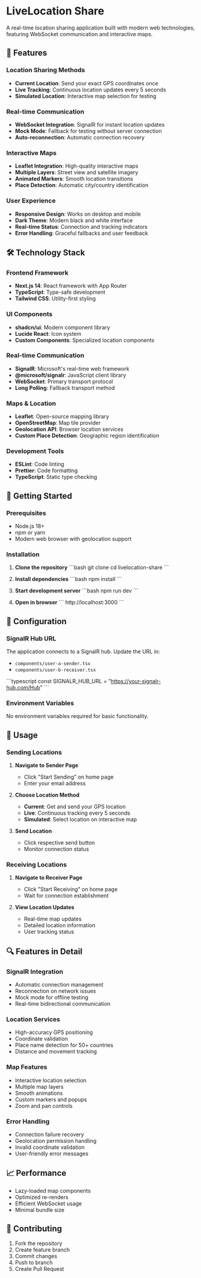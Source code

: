 # LiveLocation Share

A real-time location sharing application built with modern web technologies, featuring WebSocket communication and interactive maps.

## 🚀 Features

### Location Sharing Methods
- **Current Location**: Send your exact GPS coordinates once
- **Live Tracking**: Continuous location updates every 5 seconds
- **Simulated Location**: Interactive map selection for testing

### Real-time Communication
- **WebSocket Integration**: SignalR for instant location updates
- **Mock Mode**: Fallback for testing without server connection
- **Auto-reconnection**: Automatic connection recovery

### Interactive Maps
- **Leaflet Integration**: High-quality interactive maps
- **Multiple Layers**: Street view and satellite imagery
- **Animated Markers**: Smooth location transitions
- **Place Detection**: Automatic city/country identification

### User Experience
- **Responsive Design**: Works on desktop and mobile
- **Dark Theme**: Modern black and white interface
- **Real-time Status**: Connection and tracking indicators
- **Error Handling**: Graceful fallbacks and user feedback

## 🛠️ Technology Stack

### Frontend Framework
- **Next.js 14**: React framework with App Router
- **TypeScript**: Type-safe development
- **Tailwind CSS**: Utility-first styling

### UI Components
- **shadcn/ui**: Modern component library
- **Lucide React**: Icon system
- **Custom Components**: Specialized location components

### Real-time Communication
- **SignalR**: Microsoft's real-time web framework
- **@microsoft/signalr**: JavaScript client library
- **WebSocket**: Primary transport protocol
- **Long Polling**: Fallback transport method

### Maps & Location
- **Leaflet**: Open-source mapping library
- **OpenStreetMap**: Map tile provider
- **Geolocation API**: Browser location services
- **Custom Place Detection**: Geographic region identification

### Development Tools
- **ESLint**: Code linting
- **Prettier**: Code formatting
- **TypeScript**: Static type checking

## 🚦 Getting Started

### Prerequisites
- Node.js 18+ 
- npm or yarn
- Modern web browser with geolocation support

### Installation

1. **Clone the repository**
   \`\`\`bash
   git clone <repository-url>
   cd livelocation-share
   \`\`\`

2. **Install dependencies**
   \`\`\`bash
   npm install
   \`\`\`

3. **Start development server**
   \`\`\`bash
   npm run dev
   \`\`\`

4. **Open in browser**
   \`\`\`
   http://localhost:3000
   \`\`\`

## 🔧 Configuration

### SignalR Hub URL
The application connects to a SignalR hub. Update the URL in:
- `components/user-a-sender.tsx`
- `components/user-b-receiver.tsx`

\`\`\`typescript
const SIGNALR_HUB_URL = "https://your-signalr-hub.com/Hub"
\`\`\`

### Environment Variables
No environment variables required for basic functionality.

## 📱 Usage

### Sending Locations

1. **Navigate to Sender Page**
   - Click "Start Sending" on home page
   - Enter your email address

2. **Choose Location Method**
   - **Current**: Get and send your GPS location
   - **Live**: Continuous tracking every 5 seconds  
   - **Simulated**: Select location on interactive map

3. **Send Location**
   - Click respective send button
   - Monitor connection status

### Receiving Locations

1. **Navigate to Receiver Page**
   - Click "Start Receiving" on home page
   - Wait for connection establishment

2. **View Location Updates**
   - Real-time map updates
   - Detailed location information
   - User tracking status

## 🔍 Features in Detail

### SignalR Integration
- Automatic connection management
- Reconnection on network issues
- Mock mode for offline testing
- Real-time bidirectional communication

### Location Services
- High-accuracy GPS positioning
- Coordinate validation
- Place name detection for 50+ countries
- Distance and movement tracking

### Map Features
- Interactive location selection
- Multiple map layers
- Smooth animations
- Custom markers and popups
- Zoom and pan controls

### Error Handling
- Connection failure recovery
- Geolocation permission handling
- Invalid coordinate validation
- User-friendly error messages


## 📈 Performance

- Lazy-loaded map components
- Optimized re-renders
- Efficient WebSocket usage
- Minimal bundle size

## 🤝 Contributing

1. Fork the repository
2. Create feature branch
3. Commit changes
4. Push to branch
5. Create Pull Request


